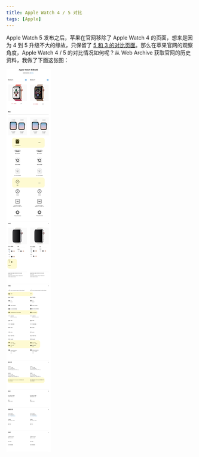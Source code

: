 ```yaml
---
title: Apple Watch 4 / 5 对比
tags: [Apple]
---
```


Apple Watch 5 发布之后，苹果在官网移除了 Apple Watch 4 的页面，想来是因为 4 到 5 升级不大的缘故，只保留了 [5 和 3 的对比页面](https://www.apple.com/cn/watch/compare/)。那么在苹果官网的观察角度，Apple Watch 4 / 5 的对比情况如何呢？从 Web Archive 获取官网的历史资料，我做了下面这张图：

<img src="/img/post-imgs/AW4:5%20Compare.png" class="super-image"/>
